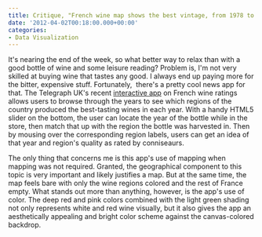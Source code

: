 ```yaml
---
title: Critique, "French wine map shows the best vintage, from 1978 to 2011"
date: '2012-04-02T00:18:00.000+00:00'
categories:
- Data Visualization
---
```


<p>It's nearing the end of the week, so what better way to relax than with a good bottle of wine and some leisure reading? Problem is, I'm not very skilled at buying wine that tastes any good. I always end up paying more for the bitter, expensive stuff. Fortunately,  there's a pretty cool news app for that. The Telegraph UK's recent <a href="http://www.telegraph.co.uk/foodanddrink/wine/9217489/Interactive-graphic-French-wine-map-shows-the-best-vintage-from-1978-to-2011.html">interactive app</a> on French wine ratings allows users to browse through the years to see which regions of the country produced the best-tasting wines in each year. With a handy HTML5 slider on the bottom, the user can locate the year of the bottle while in the store, then match that up with the region the bottle was harvested in. Then by mousing over the corresponding region labels, users can get an idea of that year and region's quality as rated by conniseaurs.</p>
<p>The only thing that concerns me is this app's use of mapping when mapping was not required. Granted, the geographical component to this topic is very important and likely justifies a map. But at the same time, the map feels bare with only the wine regions colored and the rest of France empty. What stands out more than anything, however, is the app's use of color. The deep red and pink colors combined with the light green shading not only represents white and red wine visually, but it also gives the app an aesthetically appealing and bright color scheme against the canvas-colored backdrop.</p>
